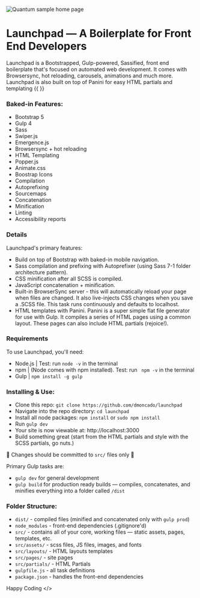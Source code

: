 ![Quantum sample home page](https://github.com/dmoncado/Quantum/blob/master/src/assets/images/quantum-home.png?raw=true)

# Launchpad — A Boilerplate for Front End Developers
Launchpad is a Bootstrapped, Gulp-powered, Sassified, front end boilerplate that's focused on automated web development. It comes with Browsersync, hot reloading, carousels, animations and much more. Launchpad is also built on top of Panini for easy HTML partials and templating {{  }}

### Baked-in Features:

* Bootstrap 5
* Gulp 4
* Sass
* Swiper.js
* Emergence.js
* Browsersync + hot reloading
* HTML Templating
* Popper.js
* Animate.css
* Boostrap Icons
* Compilation
* Autoprefixing
* Sourcemaps
* Concatenation
* Minification
* Linting
* Accessibility reports


### Details

Launchpad's primary features:

- Build on top of Bootstrap with baked-in mobile navigation.
-	Sass compilation and prefixing with Autoprefixer (using Sass 7-1 folder architecture pattern).
- CSS minification after all SCSS is compiled.
- JavaScript concatenation + minification.
-	Built-in BrowserSync server - this will automatically reload your page when files are changed. It also live-injects CSS changes when you save a .SCSS file. This task runs continuously and defaults to localhost.
-	HTML templates with Panini. Panini is a super simple flat file generator for use with Gulp. It compiles a series of HTML pages using a common layout. These pages can also include HTML partials (rejoice!).


### Requirements

To use Launchpad, you'll need:

-	Node.js | Test: run ` node -v ` in the terminal
-	npm | (Node comes with npm installed). Test: run ` npm -v`  in the terminal
-	Gulp | `npm install -g gulp`


### Installing & Use:

- Clone this repo: `git clone https://github.com/dmoncado/launchpad`
- Navigate into the repo directory: `cd launchpad`
- Install all node packages: `npm install` or `sudo npm install`
- Run `gulp dev`
- Your site is now viewable at: http://localhost:3000
- Build something great (start from the HTML partials and style with the SCSS partials, go nuts.)

🚨 Changes should be committed to `src/` files only 🚨

Primary Gulp tasks are:
-	`gulp dev` for general development
-	`gulp build` for production ready builds — compiles, concatenates, and minifies everything into a folder called `/dist`

### Folder Structure:

- `dist/` - compiled files (minified and concatenated only with `gulp prod`)
- `node_modules` - front-end dependencies (.gitignore'd)
- `src/` - contains all of your core, working files — static assets, pages, templates, etc.
- `src/assets/` - scss files, JS files, images, and fonts
- `src/layouts/` - HTML layouts templates
- `src/pages/` - site pages
- `src/partials/` - HTML Partials
- `gulpfile.js` - all task definitions
- `package.json` - handles the front-end dependencies


Happy Coding </>
